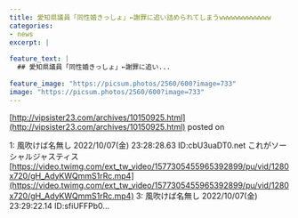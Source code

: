 ```yaml
---
title: 愛知県議員「同性婚きっしょ」←謝罪に追い詰められてしまうwwwwwwwwwwwww
categories:
- news
excerpt: |
  
feature_text: |
  ## 愛知県議員「同性婚きっしょ」←謝罪に追い...
  
feature_image: "https://picsum.photos/2560/600?image=733"
image: "https://picsum.photos/2560/600?image=733"
---
```


[http://vipsister23.com/archives/10150925.html](http://vipsister23.com/archives/10150925.html)
posted on 

<!--more-->

1: 風吹けば名無し 2022/10/07(金) 23:28:28.63 ID:cbU3uaDT0.net これがソーシャルジャスティス [https://video.twimg.com/ext_tw_video/1577305455965392899/pu/vid/1280x720/gH_AdyKWQmmS1rRc.mp4](https://video.twimg.com/ext_tw_video/1577305455965392899/pu/vid/1280x720/gH_AdyKWQmmS1rRc.mp4) 3: 風吹けば名無し 2022/10/07(金) 23:29:22.14 ID:sfiUFFPb0...
